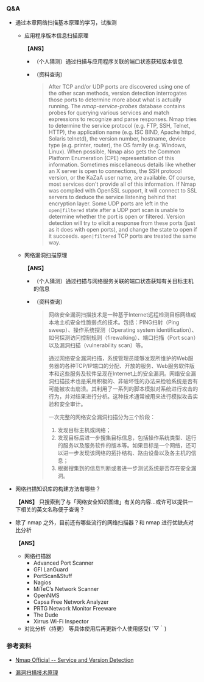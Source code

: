 ### Q&A

- 通过本章网络扫描基本原理的学习，试推测

  - 应用程序版本信息扫描原理

    **【ANS】** 

    - （个人猜测）通过扫描与应用程序关联的端口状态获知版本信息

    - （资料查询）

      >After TCP and/or UDP ports are discovered using one of the other scan methods, version detection interrogates those ports to determine more about what is actually running. The *nmap-service-probes* database contains probes for querying various services and match expressions to recognize and parse responses. Nmap tries to determine the service protocol (e.g. FTP, SSH, Telnet, HTTP), the application name (e.g. ISC BIND, Apache httpd, Solaris telnetd), the version number, hostname, device type (e.g. printer, router), the OS family (e.g. Windows, Linux). When possible, Nmap also gets the Common Platform Enumeration (CPE) representation of this information. Sometimes miscellaneous details like whether an X server is open to connections, the SSH protocol version, or the KaZaA user name, are available. Of course, most services don't provide all of this information. If Nmap was compiled with OpenSSL support, it will connect to SSL servers to deduce the service listening behind that encryption layer. Some UDP ports are left in the `open|filtered` state after a UDP port scan is unable to determine whether the port is open or filtered. Version detection will try to elicit a response from these ports (just as it does with open ports), and change the state to open if it succeeds. `open|filtered` TCP ports are treated the same way. 

  - 网络漏洞扫描原理

    **【ANS】** 

    - （个人猜测）通过扫描与网络服务关联的端口状态获知有关目标主机的信息

    - （资料查询）

      >网络安全漏洞扫描技术是一种基于Internet远程检测目标网络或本地主机安全性脆弱点的技术。包括：PING扫射（Ping sweep）、操作系统探测（Operating system identification）、如何探测访问控制规则（firewalking）、端口扫描（Port scan）以及漏洞扫描（vulnerability scan）等。
      >
      >通过网络安全漏洞扫描，系统管理员能够发现所维护的Web服务器的各种TCP/IP端口的分配、开放的服务、Web服务软件版本和这些服务及软件呈现在Internet上的安全漏洞。网络安全漏洞扫描技术也是采用积极的、非破坏性的办法来检验系统是否有可能被攻击崩溃。其利用了一系列的脚本模拟对系统进行攻击的行为，并对结果进行分析。这种技术通常被用来进行模拟攻击实验和安全审计。
      >
      >
      >
      >一次完整的网络安全漏洞扫描分为三个阶段：
      >
      >1. 发现目标主机或网络；
      >2. 发现目标后进一步搜集目标信息，包括操作系统类型、运行的服务以及服务软件的版本等。如果目标是一个网络，还可以进一步发现该网络的拓扑结构、路由设备以及各主机的信息；
      >3. 根据搜集到的信息判断或者进一步测试系统是否存在安全漏洞。

- 网络扫描知识库的构建方法有哪些？

  **【ANS】** 只搜索到了与「网络安全知识图谱」有关的内容…或许可以提供一下相关的英文名称便于查询？

- 除了 nmap 之外，目前还有哪些流行的网络扫描器？和 nmap 进行优缺点对比分析

  **【ANS】** 

  - 网络扫描器
    - Advanced Port Scanner
    - GFI LanGuard
    - PortScan&Stuff
    -  Nagios
    - MiTeC’s Network Scanner
    - OpenNMS
    - Capsa Free Network Analyzer
    - PRTG Network Monitor Freeware
    - The Dude
    - Xirrus Wi-Fi Inspector
  - 对比分析（持更）    等具体使用后再更新个人使用感受( ´▽｀)

### 参考资料

- [Nmap Official -- Service and Version Detection]()

- [漏洞扫描技术原理](https://www.huaweicloud.com/zhishi/dyl37.html)